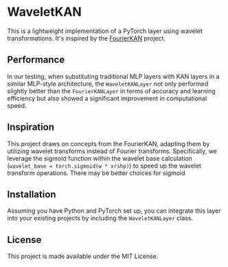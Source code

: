 # WaveletKAN

This is a lightweight implementation of a PyTorch layer using wavelet transformations. It's inspired by the [FourierKAN](https://github.com/GistNoesis/FourierKAN) project.

## Performance

In our testing, when substituting traditional MLP layers with KAN layers in a similar MLP-style architecture, the `WaveletKANLayer` not only performed slightly better than the `FourierKANLayer` in terms of accuracy and learning efficiency but also showed a significant improvement in computational speed. 

## Inspiration

This project draws on concepts from the FourierKAN, adapting them by utilizing wavelet transforms instead of Fourier transforms. Specifically, we leverage the sigmoid function within the wavelet base calculation (`wavelet_base = torch.sigmoid(w * xrshp)`) to speed up the wavelet transform operations. There may be better choices for sigmoid

## Installation

Assuming you have Python and PyTorch set up, you can integrate this layer into your existing projects by including the `WaveletKANLayer` class.

## License

This project is made available under the MIT License.
